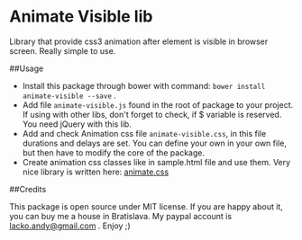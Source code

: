 Animate Visible lib
===================

Library that provide css3 animation after element is visible in browser screen. Really simple to use.

##Usage

- Install this package through bower with command: `bower install animate-visible --save` .
- Add file `animate-visible.js` found in the root of package to your project. If using with other libs, don't forget to check, if $ variable is reserved. You need jQuery with this lib.
- Add and check Animation css file `animate-visible.css`, in this file durations and delays are set. You can define your own in your own file, but then have to modify the core of the package.
- Create animation css classes like in sample.html file and use them. Very nice library is written here: [animate.css](https://daneden.github.io/animate.css/)
  
##Credits

This package is open source under MIT license. If you are happy about it, you can buy me a house in Bratislava. My paypal account is lacko.andy@gmail.com .
Enjoy ;)

